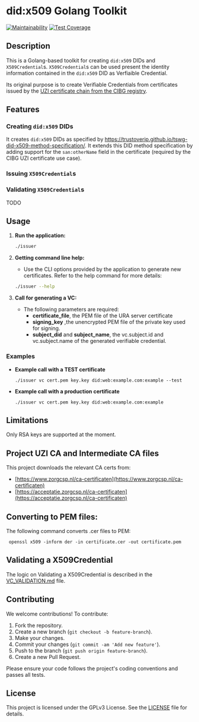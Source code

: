 # did:x509 Golang Toolkit

[![Maintainability](https://api.codeclimate.com/v1/badges/f92496250890e40900aa/maintainability)](https://codeclimate.com/github/nuts-foundation/go-didx509-toolkit/maintainability)
[![Test Coverage](https://api.codeclimate.com/v1/badges/f92496250890e40900aa/test_coverage)](https://codeclimate.com/github/nuts-foundation/go-didx509-toolkit/test_coverage)

## Description

This is a Golang-based toolkit for creating `did:x509` DIDs and `X509Credential`s.
`X509Credential`s can be used present the identity information contained in the `did:x509` DID as Verfiaible Credential.

Its original purpose is to create Verifiable Credentials from certificates issued by the [UZI certificate chain from the CIBG registry](https://www.zorgcsp.nl/ca-certificaten).

## Features

### Creating `did:x509` DIDs

It creates `did:x509` DIDs as specified by https://trustoverip.github.io/tswg-did-x509-method-specification/.
It extends this DID method specification by adding support for the `san:otherName` field in the certificate (required by the CIBG UZI certificate use case).

### Issuing `X509Credential`s

### Validating `X509Credential`s

TODO

## Usage

1. **Run the application:**

   ```sh
   ./issuer
   ```

2. **Getting command line help:**
   - Use the CLI options provided by the application to generate new certificates. Refer to the help command for more details:
   ```sh
   ./issuer --help
   ```
3. **Call for generating a VC:**
   - The following parameters are required:
     - **certificate_file**, the PEM file of the URA server certificate
     - **signing_key** ,the unencrypted PEM file of the private key used for signing.
     - **subject_did** and **subject_name**, the vc.subject.id and vc.subject.name of the generated verifiable credential.

### Examples

- **Example call with a TEST certificate**
  ```
  ./issuer vc cert.pem key.key did:web:example.com:example --test
  ```
- **Example call with a production certificate**
  ```
  ./issuer vc cert.pem key.key did:web:example.com:example
  ```

## Limitations

Only RSA keys are supported at the moment.

## Project UZI CA and Intermediate CA files

This project downloads the relevant CA certs from:

- [https://www.zorgcsp.nl/ca-certificaten](https://www.zorgcsp.nl/ca-certificaten)
- [https://acceptatie.zorgcsp.nl/ca-certificaten](https://acceptatie.zorgcsp.nl/ca-certificaten)

## Converting to PEM files:

The following command converts .cer files to PEM:

```shell
 openssl x509 -inform der -in certificate.cer -out certificate.pem
```

## Validating a X509Credential

The logic on Validating a X509Credential is described in the [VC_VALIDATION.md](VC_VALIDATION.md) file.

## Contributing

We welcome contributions! To contribute:

1. Fork the repository.
2. Create a new branch (`git checkout -b feature-branch`).
3. Make your changes.
4. Commit your changes (`git commit -am 'Add new feature'`).
5. Push to the branch (`git push origin feature-branch`).
6. Create a new Pull Request.

Please ensure your code follows the project's coding conventions and passes all tests.

## License

This project is licensed under the GPLv3 License. See the [LICENSE](LICENSE) file for details.
